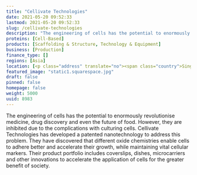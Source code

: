 ```yaml
---
title: "Cellivate Technologies"
date: 2021-05-20 09:52:33
lastmod: 2021-05-20 09:52:33
slug: /cellivate-technologies
description: "The engineering of cells has the potential to enormously revolutionise medicine, drug discovery and even the future of food. However, they are inhibited due to the complications with culturing cells. Cellivate Technologies has developed a patented nanotechnology to address this problem. They have discovered that different oxide chemistries enable cells to adhere better and accelerate their growth, while maintaining vital cellular markers."
proteins: [Cell-Based]
products: [Scaffolding & Structure, Technology & Equipment]
business: [Production]
finance_type: []
regions: [Asia]
location: [<p class="address" translate="no"><span class="country">Singapore</span></p>]
featured_image: "static1.squarespace.jpg"
draft: false
pinned: false
homepage: false
weight: 5000
uuid: 8983
---
```

<p>The engineering of cells has the potential to enormously revolutionise medicine, drug discovery and even the future of food. However, they are inhibited due to the complications with culturing cells. Cellivate Technologies has developed a patented nanotechnology to address this problem. They have discovered that different oxide chemistries enable cells to adhere better and accelerate their growth, while maintaining vital cellular markers. Their product portfolio includes coverslips, dishes, microcarriers and other innovations to accelerate the application of cells for the greater benefit of society.</p>
